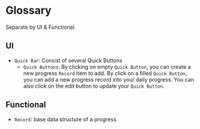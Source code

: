 # Glossary

Separate by UI & Functional.

## UI

- `Quick Bar`: Consist of several Quick Buttons
  - `Quick Buttons`: By clicking on empty `Quick Button`, you can create a new progress `Record` item to add. By click on a filled `Quick Button`, you can add a new progress record into your daily progress. You can also click on the edit button to update your `Quick Button`.

## Functional

- `Record`: base data structure of a progress

